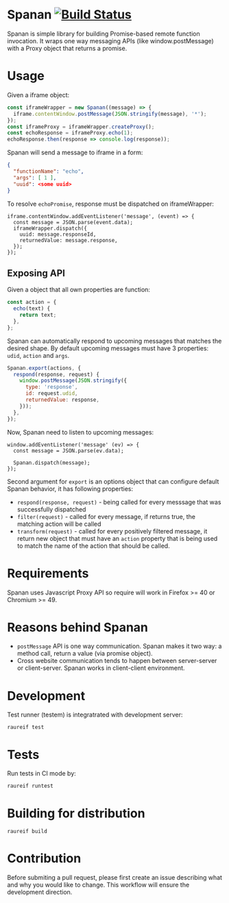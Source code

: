 # Spanan [![Build Status](https://travis-ci.org/chrmod/spanan.svg?branch=master)](https://travis-ci.org/chrmod/spanan)

Spanan is simple library for building Promise-based remote function invocation.
It wraps one way messaging APIs (like window.postMessage) with a Proxy object
that returns a promise.

# Usage

Given a iframe object:

```javascript
const iframeWrapper = new Spanan((message) => {
  iframe.contentWindow.postMessage(JSON.stringify(message), '*');
});
const iframeProxy = iframeWrapper.createProxy();
const echoResponse = iframeProxy.echo(1);
echoResponse.then(response => console.log(response));
```

Spanan will send a message to iframe in a form:

```json
{
  "functionName": "echo",
  "args": [ 1 ],
  "uuid": <some uuid>
}
```

To resolve `echoPromise`, response must be dispatched on iframeWrapper:

```
iframe.contentWindow.addEventListener('message', (event) => {
  const message = JSON.parse(event.data);
  iframeWrapper.dispatch({
    uuid: message.responseId,
    returnedValue: message.response,
  });
});
```

## Exposing API

Given a object that all own properties are function:

```js
const action = {
  echo(text) {
    return text;
  },
};
```

Spanan can automatically respond to upcoming messages that matches the desired
shape. By default upcoming messages must have 3 properties: `udid`, `action` and `args`.

```js
Spanan.export(actions, {
  respond(response, request) {
    window.postMessage(JSON.stringify({
      type: 'response',
      id: request.udid,
      returnedValue: response,
    }));
  },
});
```

Now, Spanan need to listen to upcoming messages:

```
window.addEventListener('message' (ev) => {
  const message = JSON.parse(ev.data);

  Spanan.dispatch(message);
});
```

Second argument for `export` is an options object that can configure default
Spanan behavior, it has following properties:

* `respond(response, request)` - being called for every messsage that was successfully dispatched
* `filter(request)` - called for every message, if returns true, the matching action will be called
* `transform(request)` - called for every positively filtered message, it return new object that must have an `action` property that is being used to match the name of the action that should be called.

# Requirements

Spanan uses Javascript Proxy API so require will work in Firefox >= 40 or
Chromium >= 49.

# Reasons behind Spanan

- `postMessage` API is one way communication. Spanan makes it two way: a method
  call, return a value (via promise object).
- Cross website communication tends to happen between server-server or
  client-server. Spanan works in client-client environment.


# Development

Test runner (testem) is integratrated with development server:

```
raureif test
```

# Tests

Run tests in CI mode by:

```
raureif runtest
```

# Building for distribution

```
raureif build
```

# Contribution

Before submiting a pull request, please first create an issue describing what
and why you would like to change. This workflow will ensure the development
direction.
